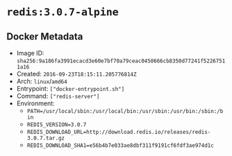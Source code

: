 # `redis:3.0.7-alpine`

## Docker Metadata

- Image ID: `sha256:9a186fa3991ecacd3e60e7bf70a79ceac0450666cb8350d77241f52267511a16`
- Created: `2016-09-23T18:15:11.205776814Z`
- Arch: `linux`/`amd64`
- Entrypoint: `["docker-entrypoint.sh"]`
- Command: `["redis-server"]`
- Environment:
  - `PATH=/usr/local/sbin:/usr/local/bin:/usr/sbin:/usr/bin:/sbin:/bin`
  - `REDIS_VERSION=3.0.7`
  - `REDIS_DOWNLOAD_URL=http://download.redis.io/releases/redis-3.0.7.tar.gz`
  - `REDIS_DOWNLOAD_SHA1=e56b4b7e033ae8dbf311f9191cf6fdf3ae974d1c`
